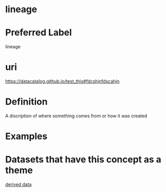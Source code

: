 
lineage
=======

# Preferred Label
  
lineage
# uri
  
https://datacatalog.github.io/test_this#fdcshjnfdscahjn
# Definition
  
A discription of where something comes from or how it was created
# Examples

# Datasets that have this concept as a theme
  
[derived data](73956.md)